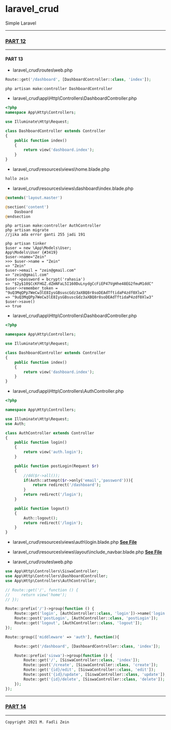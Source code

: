 # laravel_crud
 Simple Laravel

---
### [PART 12](https://github.com/gzeinnumer/laravel_crud/tree/part_12)
---

#### PART 13
* laravel_crud\routes\web.php
```php
Route::get('/dashboard', [DashboardController::class, 'index']);
```
```
php artisan make:controller DashboardController
```
* laravel_crud\app\Http\Controllers\DashboardController.php
```php
<?php
namespace App\Http\Controllers;

use Illuminate\Http\Request;

class DashboardController extends Controller
{
    public function index()
    {
        return view('dashboard.index');
    }
}
```
* laravel_crud\resources\views\home.blade.php
```php
hallo zein
```
* laravel_crud\resources\views\dashboard\index.blade.php
```php
@extends('layout.master') 

@section('content')
    Dasboard
@endsection
```
```
php artisan make:controller AuthController
php artisan migrate
//jika ada error ganti 255 jadi 191
```
```
php artisan tinker
$user = new \App\Models\User;
App\Models\User {#3419}
$user->name="Zein"
>>> $user->name = "Zein"
=> "Zein"
$user->email = "zein@gmail.com"
=> "zein@gmail.com"
$user->password = bcrypt('rahasia')
=> "$2y$10$CcKFHGZ.dZmNFaL5I160DuLnydgCcFiEP47VgHhe48EG2fmuM1ddC"
$user->remember_token = "9uQ3MqQPp7WeCw3lE8IysGBsuscGdz3aXBQ8r8soDEAdTftidaP4zdf0Xlw3"
=> "9uQ3MqQPp7WeCw3lE8IysGBsuscGdz3aXBQ8r8soDEAdTftidaP4zdf0Xlw3"
$user->save()
=> true
```
* laravel_crud\app\Http\Controllers\DashboardController.php
```php
<?php

namespace App\Http\Controllers;

use Illuminate\Http\Request;

class DashboardController extends Controller
{
    public function index()
    {
        return view('dashboard.index');
    }
}
```
* laravel_crud\app\Http\Controllers\AuthController.php
```php
<?php

namespace App\Http\Controllers;

use Illuminate\Http\Request;
use Auth;

class AuthController extends Controller
{
    public function login()
    {
        return view('auth.login');
    }

    public function postLogin(Request $r)
    {
        //dd($r->all());
        if(Auth::attempt($r->only('email','password'))){
            return redirect('/dashboard');
        } 
        return redirect('/login');
    }

    public function logout()
    {
        Auth::logout();
        return redirect('/login');
    }
}
```
* laravel_crud\resources\views\auth\login.blade.php
[**See File**](https://github.com/gzeinnumer/laravel_crud/blob/part_13/resources/views/auth/login.blade.php)

* laravel_crud\resources\views\layout\include\_navbar.blade.php
[**See File**](https://github.com/gzeinnumer/laravel_crud/blob/part_13/resources/views/layout/include/_navbar.blade.php)

* laravel_crud\routes\web.php
```php
use App\Http\Controllers\SiswaController;
use App\Http\Controllers\DashboardController;
use App\Http\Controllers\AuthController;

// Route::get('/', function () {
//     return view('home');
// });

Route::prefix('/')->group(function () {
    Route::get('login', [AuthController::class, 'login'])->name('login');
    Route::post('postLogin', [AuthController::class, 'postLogin']);
    Route::get('logout', [AuthController::class, 'logout']);
});

Route::group(['middleware' => 'auth'], function(){

    Route::get('/dashboard', [DashboardController::class, 'index']);

    Route::prefix('siswa')->group(function () {
        Route::get('/', [SiswaController::class, 'index']);
        Route::post('/create', [SiswaController::class, 'create']);
        Route::get('{id}/edit', [SiswaController::class, 'edit']);
        Route::post('{id}/update', [SiswaController::class, 'update']);
        Route::get('{id}/delete', [SiswaController::class, 'delete']);
    });
});
```

---
### [PART 14](https://github.com/gzeinnumer/laravel_crud/tree/part_14)
---

```
Copyright 2021 M. Fadli Zein
```
